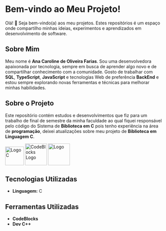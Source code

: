 # Bem-vindo ao Meu Projeto!

Olá! 👋 Seja bem-vindo(a) aos meu projetos. Estes repositórios é um espaço onde compartilho minhas ideias, experimentos e aprendizados em desenvolvimento de software.

## Sobre Mim

Meu nome é **Ana Caroline de Oliveira Farias**. Sou uma desenvolvedora apaixonada por tecnologia, sempre em busca de aprender algo novo e de compartilhar conhecimento com a comunidade. Gosto de trabalhar com **SQL**, **TypeScript**, **JavaScript** e tecnologias Web de preferência **BackEnd** e estou sempre explorando novas ferramentas e técnicas para melhorar minhas habilidades.

## Sobre o Projeto

Este repositório contém estudos e desenvolvimentos que fiz para um trabalho de final de semestre da minha faculdade ao qual fiquei responsável pelo código do Sistema de **Biblioteca em C** pois tenho experiência na área de **programação**, deixei atualizações sobre meu projeto de **Biblioteca em Linguagem C**.

<img src="https://upload.wikimedia.org/wikipedia/commons/1/18/C_Programming_Language.svg" alt="Logo C" width="60"> <img src="https://encrypted-tbn0.gstatic.com/images?q=tbn:ANd9GcSznTWA_RDsS1VCWFYznEWGIyiKxrjK5vOdcQ&s" alt="CodeBlocks Logo" width="70"/> <img src="https://encrypted-tbn0.gstatic.com/images?q=tbn:ANd9GcRXvKDg_PtYE2rjQQ0ENwALzFk11yqaAseO5g&s" alt="Logo" width="70"/>

## Tecnologias Utilizadas

- **Linguagem:** C

## Ferramentas Utilizadas
- **CodeBlocks**
- **Dev C++**



